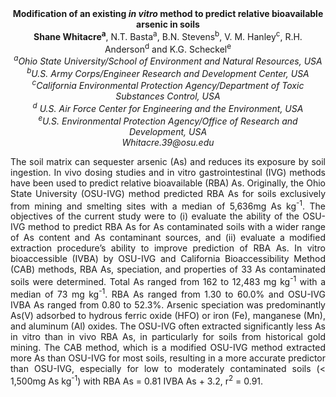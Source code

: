 <center><strong>Modification of an existing <i>in vitro</i> method to predict relative
bioavailable arsenic in soils</strong>

<center><strong>Shane Whitacre<sup>a</sup></strong>, N.T. Basta<sup>a</sup>, B.N. Stevens<sup>b</sup>, V. M. Hanley<sup>c</sup>,
R.H. Anderson<sup>d</sup> and K.G. Scheckel<sup>e</sup>

<center><i><sup>a</sup>Ohio State University/School of Environment and Natural Resources,
USA</i>

<center><i><sup>b</sup>U.S. Army Corps/Engineer Research and Development Center, USA</i>

<center><i><sup>c</sup>California Environmental Protection Agency/Department of Toxic
Substances Control, USA</i>

<center><i><sup>d</sup></i> <i>U.S. Air Force Center for Engineering and the Environment, USA</i>

<center><i><sup>e</sup>U.S. Environmental Protection Agency/Office of Research and
Development, USA</i>

<center><i>Whitacre.39@osu.edu</i>

<p style="text-align:justify">The soil matrix can sequester arsenic (As) and reduces its exposure by
soil ingestion. In vivo dosing studies and in vitro gastrointestinal
(IVG) methods have been used to predict relative bioavailable (RBA) As.
Originally, the Ohio State University (OSU-IVG) method predicted RBA As
for soils exclusively from mining and smelting sites with a median of
5,636mg As kg<sup>-1</sup>. The objectives of the current study were to (i)
evaluate the ability of the OSU-IVG method to predict RBA As for As
contaminated soils with a wider range of As content and As contaminant
sources, and (ii) evaluate a modified extraction procedure’s ability to
improve prediction of RBA As. In vitro bioaccessible (IVBA) by OSU-IVG
and California Bioaccessibility Method (CAB) methods, RBA As,
speciation, and properties of 33 As contaminated soils were determined.
Total As ranged from 162 to 12,483 mg kg<sup>-1</sup> with a median of 73 mg
kg<sup>-1</sup>. RBA As ranged from 1.30 to 60.0% and OSU-IVG IVBA As ranged from
0.80 to 52.3%. Arsenic speciation was predominantly As(V) adsorbed to
hydrous ferric oxide (HFO) or iron (Fe), manganese (Mn), and aluminum
(Al) oxides. The OSU-IVG often extracted significantly less As in vitro
than in vivo RBA As, in particularly for soils from historical gold
mining. The CAB method, which is a modified OSU-IVG method extracted
more As than OSU-IVG for most soils, resulting in a more accurate
predictor than OSU-IVG, especially for low to moderately contaminated
soils (&lt; 1,500mg As kg<sup>-1</sup>) with RBA As = 0.81 IVBA As + 3.2, r<sup>2</sup> =
0.91.
